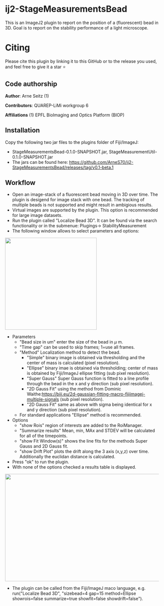 # ij2-StageMeasurementsBead
This is an ImageJ2 plugin to report on the position of a (fluorescent) bead in 3D. Goal is to report on the stability performance of a light microscope.

# Citing
Please cite this plugin by linking it to this GitHub or to the release you used, and feel free to give it a star ⭐️

## Code authorship
**Author**: Arne Seitz (1)

**Contributors**: QUAREP-LiMi workgroup 6

**Affiliations**
(1) EPFL BioImaging and Optics Platform (BIOP)

## Installation
Copy the following two jar files to the plugins folder of Fiji/ImageJ:
- StageMeasurementsBead-0.1.0-SNAPSHOT.jar, StageMeasurementUtil-0.1.0-SNAPSHOT.jar
- The jars can be found here:
https://github.com/ArneS70/ij2-StageMeasurementsBead/releases/tag/v0.1-beta.1

## Workflow
- Open an image-stack of a fluorescent bead moving in 3D over time. The plugin is desigend for image stack with one bead. The tracking of multiple beads is not supported and might result in ambigious results.
- Virtual images are supported by the plugin. This option is recommended for large image datasets.
- Run the plugin called "Localize Bead 3D". It can be found via the search functionality or in the submenue: Plugings-> StabilityMeasurement
- The following window allows to select parameters and options:
<img src="https://github.com/user-attachments/assets/bd91153f-6fce-476a-aedd-a2c223508937" width="300" height="300" />

- Parameters
   - "Bead size in um" enter the size of the bead in $\mu$ m.
   - "Time gap" can be used to skip frames; 1=use all frames.
   - "Method" Localization method to detect the bead. 
       - "Simple" binary image is obtained via thresholding and the center of mass is calculated (pixel resolution).
       - "Ellipse" binary imae is obtained via thresholding; center of mass is obtained by Fiji/ImageJ ellipse fitting (sub pixel resolution).
       - "Super Gauss" Super Gauss function is fitted to a line profile through the bead in the x and y direction (sub pixel resolution).
       - "2D Gauss Fit" using the method from Dominic Waithe:https://biii.eu/2d-gaussian-fitting-macro-fijiimagej-multiple-signals (sub pixel resolution).
       - "2D Gauss Fit" same as above with sigma being identical for x and y direction (sub pixel resolution).
  - For standard applications "Ellipse" method is recommended.
- Options
  - "show Rois" region of interests are added to the RoiManager.
  - "Summarize results" Mean, min, MAx and STDEV will be calculated for all of the timepoints.
  - "show Fit Window(s)" shows the line fits for the methods Super Gauss and 2D Gauss fit.
  - "show Drift Plot" plots the drift along the 3 axis (x,y,z) over time. Additionally the euclidan distance is calculated.
- Press "ok" to run the plugin.
- With none of the options checked a results table is displayed.   
<img src="https://github.com/user-attachments/assets/27ad5f77-b414-4f93-9362-2438a5dbf460" width="550" height="350" />

- The plugin can be called from the Fiji/ImageJ maco language, e.g. run("Localize Bead 3D", "sizebead=4 gap=15 method=Ellipse showrois=false summarize=true showfit=false showdrift=false").
